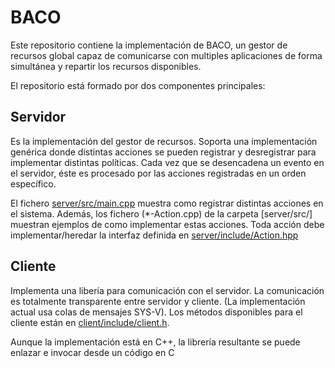 # BACO
Este repositorio contiene la implementación de BACO, un gestor de recursos global capaz de comunicarse con multiples aplicaciones de forma simultánea y repartir los recursos disponibles.

El repositorio está formado por dos componentes principales:


## Servidor
Es la implementación del gestor de recursos. Soporta una implementación genérica donde distintas acciones se pueden registrar y desregistrar para implementar distintas políticas.
Cada vez que se desencadena un evento en el servidor, éste es procesado por las acciones registradas en un orden específico.

El fichero [server/src/main.cpp](server/src/main.cpp) muestra como registrar distintas acciones en el sistema. Además, los fichero (\*-Action.cpp) de la carpeta [server/src/] muestran ejemplos de como implementar estas acciones.
Toda acción debe implementar/heredar la interfaz definida en [server/include/Action.hpp](server/include/Action.hpp)


## Cliente
Implementa una libería para comunicación con el servidor. 
La comunicación es totalmente transparente entre servidor y cliente. (La implementación actual usa colas de mensajes SYS-V).
Los métodos disponibles para el cliente están en [client/include/client.h](client/include/client.h).

Aunque la implementación está en C++, la librería resultante se puede enlazar e invocar desde un código en C


